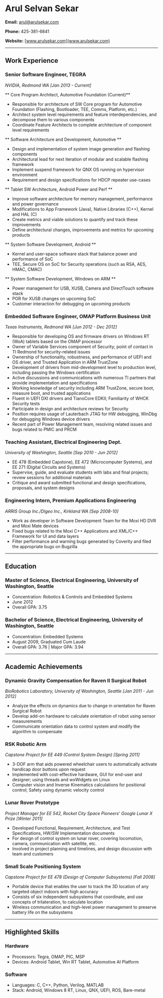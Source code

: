 ﻿# Arul Selvan Sekar 

**Email:** [arul@arulsekar.com](arul@arulsekar.com)

**Phone:** 425-381-6841

**Website:** [www.arulsekar.com](www.arulsekar.com)

----

## Work Experience

### Senior Software Engineer, TEGRA
*NVIDIA, Redmond WA [Jan 2013 - Current]*

** Core Program Architect, Automotive Foundation (Current)**

- Responsible for architecture of SW Core program for Automotive Foundation (Flashing, Bootloader, TEE, Comms, Platform, etc.)
- Architect system level requirements and feature interdependencies, and decompose them to various components
- Coordinate Feature Architects to complete architecture of component level requirements

** Software Architecture and Development, Automotive **

- Design and implementation of system image generation and flashing components
- Architectural lead for next iteration of modular and scalable flashing framework
- Implement suspend framework for QNX OS running on hypervisor environment
- Requirement and design specifications for HDCP repeater use-cases

** Tablet SW Architecture, Android Power and Perf **

- Improve software architecture for memory management, performance and power governance
- Modifications to App Framework (Java), Native Libraries (C++), Kernel and HAL (C)
- Create metrics and viable solutions to quantify and track these improvements
- Define architectural changes, improvements and metrics for upcoming products

** System Software Development, Android **

- Kernel and user-space software stack that balance power and performance of SoC
- TEE, Secure OS on SoC for Security operations (such as RSA, AES, HMAC, CMAC) 

** System Software Development, Windows on ARM ** 

- Power management for USB, XUSB, Camera and DirectTouch software stack
- POR for XUSB changes on upcoming SoC
- Customer interaction for debugging on upcoming products

### Embedded Software Engineer, OMAP Platform Business Unit

*Texas Instruments, Redmond WA [Jun 2012 - Dec 2012]*

- Responsible for developing OS and firmware drivers on Windows RT (WoA) tablets based on the OMAP processor
- Owner of Variable Services component of Security; point of contact in TI Redmond for security-related issues
- Ownership of functionality, robustness, and performance of UEFI and OS driver, and Trusted Application in ARM TrustZone
- Development of drivers from mid-development level to production level, including passing the Windows certification
- Active discussions and communications with numerous TI partners that provide implementation and specifications
- Working knowledge of security including ARM TrustZone, secure boot, measure boot, and trusted applications
- Fluent in UEFI DXI drivers and TianoCore EDKII; Familiarity of WHCK Security tests
- Participate in design and architecture reviews for Security
- Position requires usage of Lauterbach JTAG for HW debugging, WinDbg for debugging Windows device drivers
- Recent part of Power Management team, resolving related issues and bugs related to PMIC and PRCM

### Teaching Assistant, Electrical Engineering Dept.
*University of Washington, Seattle [Sep 2010 - Jun 2012]*

- EE 478 (Embedded Capstone), EE 472 (Microcomputer Systems), and EE 271 (Digital Circuits and Systems) 
- Supervise, guide, and evaluate students with labs and final projects; review sessions for additional materials
- Critique and award submitted functional and design specifications, proposals, and system designs

### Engineering Intern, Premium Applications Engineering

*ARRIS Group Inc./Digeo Inc., Kirkland WA [Sep 2008-10]*

- Work as developer in Software Development Team for the Moxi HD DVR and Moxi Mate devices
- Fixed bugs related to the Moxi C++ Applications and XML/C++ Framework for UI and data layers
- Filter performance and warning bugs generated by Coverity and filed the appropriate bugs on Bugzilla

----

## Education

### Master of Science, Electrical Engineering, University of Washington, Seattle

- Concentration: Robotics & Controls and Embedded Systems
- June 2012
- Overall GPA: 3.75 

### Bachelor of Science, Electrical Engineering, University of Washington, Seattle

- Concentration: Embedded Systems
- August 2009, Graduated Cum Laude
- Overall GPA: 3.76 | Major GPA: 3.94 

----

## Academic Achievements

### Dynamic Gravity Compensation for Raven II Surgical Robot
*BioRobotics Laboratory, University of Washington, Seattle [Jan 2011 - Jun 2012]*

- Analyze the effects on dynamics due to change in orientation for Raven Surgical Robot
- Develop add-on hardware to calculate orientation of robot using sensor measurements
- Communicate orientation data to control system and modify the algorithm to compensate

### RSK Robotic Arm
*Capstone Project for EE 449 (Control System Design) [Spring 2011]*

- 3-DOF arm that aids powered wheelchair users to automatically activate handicap door buttons upon request
- Implemented with cost-effective hardware, GUI for end-user and designer; using threads and wxWidgets on Linux
- Computer vision and Inverse Kinematics calculations for positional control; Safety using dynamic velocity control

### Lunar Rover Prototype
*Project Manager for EE 542, Rocket City Space Pioneers’ Google Lunar X Prize [Winter 2011]*

- Developed Functional, Requirement, Architecture, and Test Specifications, HW/SW Implementation documents
- For design of control system on lunar rover, covering locomotion, camera, communication with satellite, etc.
- Involved in project planning and timelines, and design discussion with team and customers

### Small Scale Positioning System
*Capstone Project for EE 478 (Design of Computer Subsystems) [Fall 2008]*

- Portable device that enables the user to track the 3D location of any targeted object indoors with high accuracy
- Consists of six independent subsystems that coordinate, and use concepts of trilateration, to calculate location
- Wireless communication and high-level power management to preserve battery life on the subsystems

----

## Highlighted Skills

### Hardware
- Processors: Tegra, OMAP, PIC, MSP
- Devices: Android Tablet, Win RT Tablet, Automotive AI Platform

### Software
- Languages: C, C++, Python, Verilog, MATLAB
- Stack: Android, Windows 8 RT, Linux, QNX, UEFI, ROS, Bare-metal